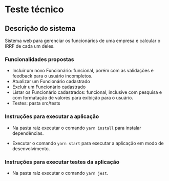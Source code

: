 # Teste técnico

## Descrição do sistema

Sistema web para gerenciar os funcionários de uma empresa e calcular o IRRF de cada um deles.

### Funcionalidades propostas

* Incluir um novo Funcionário: funcional, porém com as validações e feedback para o usuário incompletos.
* Atualizar um Funcionário cadastrado
* Excluir um Funcionário cadastrado
* Listar os Funcionário cadastrados: funcional, inclusive com pesquisa e com formatação de valores para exibição para o usuário.
* Testes: pasta src/tests

### Instruções para executar a aplicação

* Na pasta raiz executar o comando `yarn install` para instalar dependências.

* Executar o comando `yarn start` para executar a aplicação em modo de desenvolvimento.

### Instruções para executar testes da aplicação

* Na pasta raiz executar o comando `yarn jest`.